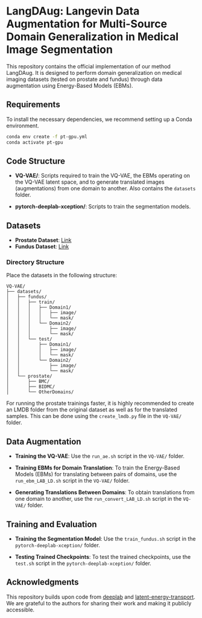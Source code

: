 # LangDAug: Langevin Data Augmentation for Multi-Source Domain Generalization in Medical Image Segmentation

This repository contains the official implementation of our method LangDAug. It is designed to perform domain generalization on medical imaging datasets (tested on prostate and fundus) through data augmentation using Energy-Based Models (EBMs).

## Requirements

To install the necessary dependencies, we recommend setting up a Conda environment.

```bash
conda env create -f pt-gpu.yml
conda activate pt-gpu
```

## Code Structure

- **VQ-VAE/**: Scripts required to train the VQ-VAE, the EBMs operating on the VQ-VAE latent space, and to generate translated images (augmentations) from one domain to another. Also contains the `datasets` folder.

- **pytorch-deeplab-xception/**: Scripts to train the segmentation models.

## Datasets

- **Prostate Dataset**: [Link](https://liuquande.github.io/SAML/)  
- **Fundus Dataset**: [Link](https://drive.google.com/file/d/1p33nsWQaiZMAgsruDoJLyatoq5XAH-TH/view)

### Directory Structure

Place the datasets in the following structure:

```plaintext
VQ-VAE/
├── datasets/
│   ├── fundus/
│   │   ├── train/
│   │   │   ├── Domain1/
│   │   │   │   ├── image/
│   │   │   │   └── mask/
│   │   │   └── Domain2/
│   │   │       ├── image/
│   │   │       └── mask/
│   │   └── test/
│   │       ├── Domain1/
│   │       │   ├── image/
│   │       │   └── mask/
│   │       └── Domain2/
│   │           ├── image/
│   │           └── mask/
│   └── prostate/
│       ├── BMC/
│       ├── BIDMC/
│       └── OtherDomains/
```
For running the prostate trainings faster, it is highly recommended to create an LMDB folder from the original dataset as well as for the translated samples. This can be done using the `create_lmdb.py` file in the `VQ-VAE/` folder.

## Data Augmentation

- **Training the VQ-VAE**: Use the `run_ae.sh` script in the `VQ-VAE/` folder.

- **Training EBMs for Domain Translation**: To train the Energy-Based Models (EBMs) for translating between pairs of domains, use the `run_ebm_LAB_LD.sh` script in the `VQ-VAE/` folder.

- **Generating Translations Between Domains**: To obtain translations from one domain to another, use the `run_convert_LAB_LD.sh` script in the `VQ-VAE/` folder.

## Training and Evaluation

- **Training the Segmentation Model**: Use the `train_fundus.sh` script in the `pytorch-deeplab-xception/` folder.

- **Testing Trained Checkpoints**: To test the trained checkpoints, use the `test.sh` script in the `pytorch-deeplab-xception/` folder.

## Acknowledgments

This repository builds upon code from [deeplab](https://github.com/jfzhang95/pytorch-deeplab-xception) and [latent-energy-transport](https://github.com/YangNaruto/latent-energy-transport). We are grateful to the authors for sharing their work and making it publicly accessible.


